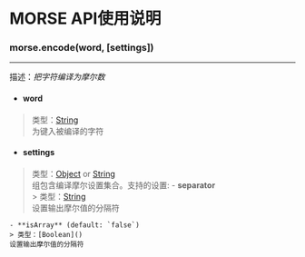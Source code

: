 # MORSE API使用说明    

### morse.encode(word, [settings])
-----    
描述：*把字符编译为摩尔数*   

+ #### word
> 类型：[String]()   
为键入被编译的字符    

+ #### settings    
> 类型：[Object]() or [String]()    
组包含编译摩尔设置集合。支持的设置:
	- **separator**    
	> 类型：[String]()   
	设置输出摩尔值的分隔符  

	- **isArray** (default: `false`)    
	> 类型：[Boolean]()    
	设置输出摩尔值的分隔符
